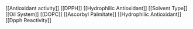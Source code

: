 [[Antioxidant activity]]
[[DPPH]]
[[Hydrophilic Antioxidant]]
[[Solvent Type]]
[[Oil System]]
[[DOPC]]
[[Ascorbyl Palmitate]]
[[Hydrophilic Antioxidant]]
[[Dpph Reactivity]]
